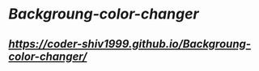 # ***Backgroung-color-changer***
## ***https://coder-shiv1999.github.io/Backgroung-color-changer/***
